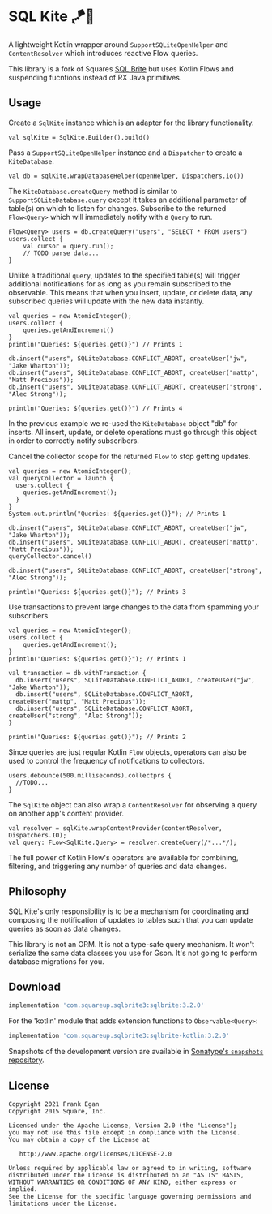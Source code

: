 SQL Kite 🪁🍃
=========

A lightweight Kotlin wrapper around `SupportSQLiteOpenHelper` and `ContentResolver` which introduces reactive
Flow queries.

This library is a fork of Squares [SQL Brite](https://github.com/square/sqlbrite) but uses Kotlin Flows and suspending fucntions instead of RX Java primitives.

Usage
-----

Create a `SqlKite` instance which is an adapter for the library functionality.

```
val sqlKite = SqlKite.Builder().build()
```

Pass a `SupportSQLiteOpenHelper` instance and a `Dispatcher` to create a `KiteDatabase`.

```
val db = sqlKite.wrapDatabaseHelper(openHelper, Dispatchers.io())
```

The `KiteDatabase.createQuery` method is similar to `SupportSQLiteDatabase.query` except it takes an
additional parameter of table(s) on which to listen for changes. Subscribe to the returned
`Flow<Query>` which will immediately notify with a `Query` to run.

```
Flow<Query> users = db.createQuery("users", "SELECT * FROM users")
users.collect {
    val cursor = query.run();
    // TODO parse data...
}
```

Unlike a traditional `query`, updates to the specified table(s) will trigger additional
notifications for as long as you remain subscribed to the observable. This means that when you
insert, update, or delete data, any subscribed queries will update with the new data instantly.

```
val queries = new AtomicInteger();
users.collect {
    queries.getAndIncrement()
}
println("Queries: ${queries.get()}") // Prints 1

db.insert("users", SQLiteDatabase.CONFLICT_ABORT, createUser("jw", "Jake Wharton"));
db.insert("users", SQLiteDatabase.CONFLICT_ABORT, createUser("mattp", "Matt Precious"));
db.insert("users", SQLiteDatabase.CONFLICT_ABORT, createUser("strong", "Alec Strong"));

println("Queries: ${queries.get()}") // Prints 4
```

In the previous example we re-used the `KiteDatabase` object "db" for inserts. All insert, update,
or delete operations must go through this object in order to correctly notify subscribers.

Cancel the collector scope for the returned `Flow` to stop getting updates.

```
val queries = new AtomicInteger();
val queryCollector = launch {
  users.collect {
    queries.getAndIncrement();
  }
}
System.out.println("Queries: ${queries.get()}"); // Prints 1

db.insert("users", SQLiteDatabase.CONFLICT_ABORT, createUser("jw", "Jake Wharton"));
db.insert("users", SQLiteDatabase.CONFLICT_ABORT, createUser("mattp", "Matt Precious"));
queryCollector.cancel()

db.insert("users", SQLiteDatabase.CONFLICT_ABORT, createUser("strong", "Alec Strong"));

println("Queries: ${queries.get()}"); // Prints 3
```

Use transactions to prevent large changes to the data from spamming your subscribers.

```
val queries = new AtomicInteger();
users.collect {
    queries.getAndIncrement();
}
println("Queries: ${queries.get()}"); // Prints 1

val transaction = db.withTransaction {
  db.insert("users", SQLiteDatabase.CONFLICT_ABORT, createUser("jw", "Jake Wharton"));
  db.insert("users", SQLiteDatabase.CONFLICT_ABORT, createUser("mattp", "Matt Precious"));
  db.insert("users", SQLiteDatabase.CONFLICT_ABORT, createUser("strong", "Alec Strong"));
}

println("Queries: ${queries.get()}"); // Prints 2
```
Since queries are just regular Kotlin `Flow` objects, operators can also be used to
control the frequency of notifications to collectors.

```
users.debounce(500.milliseconds).collectprs {
  //TODO...
}
```

The `SqlKite` object can also wrap a `ContentResolver` for observing a query on another app's
content provider.

```
val resolver = sqlKite.wrapContentProvider(contentResolver, Dispatchers.IO);
val query: FLow<SqlKite.Query> = resolver.createQuery(/*...*/);
```

The full power of Kotlin Flow's operators are available for combining, filtering, and triggering any
number of queries and data changes.



Philosophy
----------

SQL Kite's only responsibility is to be a mechanism for coordinating and composing the notification
of updates to tables such that you can update queries as soon as data changes.

This library is not an ORM. It is not a type-safe query mechanism. It won't serialize the same data classes
you use for Gson. It's not going to perform database migrations for you.



Download
--------

```groovy
implementation 'com.squareup.sqlbrite3:sqlbrite:3.2.0'
```

For the 'kotlin' module that adds extension functions to `Observable<Query>`:
```groovy
implementation 'com.squareup.sqlbrite3:sqlbrite-kotlin:3.2.0'
```


Snapshots of the development version are available in [Sonatype's `snapshots` repository][snap].



License
-------

    Copyright 2021 Frank Egan
    Copyright 2015 Square, Inc.

    Licensed under the Apache License, Version 2.0 (the "License");
    you may not use this file except in compliance with the License.
    You may obtain a copy of the License at

       http://www.apache.org/licenses/LICENSE-2.0

    Unless required by applicable law or agreed to in writing, software
    distributed under the License is distributed on an "AS IS" BASIS,
    WITHOUT WARRANTIES OR CONDITIONS OF ANY KIND, either express or implied.
    See the License for the specific language governing permissions and
    limitations under the License.





 [snap]: https://oss.sonatype.org/content/repositories/snapshots/
 [sqldelight]: https://github.com/square/sqldelight/
